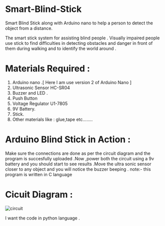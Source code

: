 # Smart-Blind-Stick
Smart Blind Stick along with Arduino nano  to help a person to detect  the object  from a distance.

The smart stick system for assisting blind people . Visually impaired people use stick to find difficulties in detecting obstacles and danger in front of them during walking and to identify the world around .

# Materials Required : 
  1. Arduino nano .[ Here I am use version 2 of Arduino Nano ]
  2. Ultrasonic Sensor HC-SR04
  3. Buzzer and LED .
  4. Push Button 
  5. Voltage Regulator U1-7805
  6. 9V Battery.
  7. Stick.
  8. Other materials like : glue,tape etc........
  
 # Arduino Blind Stick in Action :
Make sure the connections are done as per the circuit diagram and the program is succesfully uploaded .Now ,power both the circuit using  a 9v battery and you should start to see results .Move the ultra sonic sensor closer to any object  and you will notice the buzzer beeping .
note:- this program is written in C language


# Cicuit Diagram :
![circuit](https://user-images.githubusercontent.com/35002635/63893532-3b9bdf00-ca0c-11e9-90df-997dd91659bb.png)




I want the code in python language .
